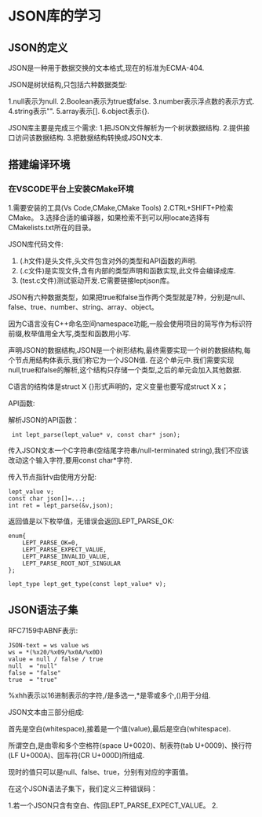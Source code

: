 # JSON库的学习 #

## JSON的定义 ##

JSON是一种用于数据交换的文本格式,现在的标准为ECMA-404.

JSON是树状结构,只包括六种数据类型:

1.null表示为null.
2.Boolean表示为true或false.
3.number表示浮点数的表示方式.
4.string表示"".
5.array表示[].
6.object表示{}.


JSON库主要是完成三个需求:
1.把JSON文件解析为一个树状数据结构.
2.提供接口访问该数据结构.
3.把数据结构转换成JSON文本.

## 搭建编译环境 ##

### 在VSCODE平台上安装CMake环境 ###

1.需要安装的工具(Vs Code,CMake,CMake Tools)
2.CTRL+SHIFT+P检索CMake。
3.选择合适的编译器，如果检索不到可以用locate选择有CMakelists.txt所在的目录。


JSON库代码文件:
1. (.h文件)是头文件,头文件包含对外的类型和API函数的声明.
2. (.c文件)是实现文件,含有内部的类型声明和函数实现,此文件会编译成库.
3. (test.c文件)测试驱动开发.它需要链接leptjson库。

JSON有六种数据类型，如果把true和false当作两个类型就是7种，分别是null、false、true、number、string、array、object。

因为C语言没有C++命名空间namespace功能,一般会使用项目的简写作为标识符前缀,枚举值用全大写,类型和函数用小写.

声明JSON的数据结构,JSON是一个树形结构,最终需要实现一个树的数据结构,每个节点用结构体表示,我们称它为一个JSON值.
在这个单元中.我们需要实现null,true和false的解析,这个结构只存储一个类型,之后的单元会加入其他数据.

C语言的结构体是struct X {}形式声明的，定义变量也要写成struct X x；

API函数:

解析JSON的API函数：

``` int lept_parse(lept_value* v, const char* json);```

传入JSON文本一个C字符串(空结尾字符串/null-terminated string),我们不应该改动这个输入字符,要用const char*字符.

传入节点指针v由使用方分配:

    lept_value v;
    const char json[]=...;
    int ret = lept_parse(&v,json);

返回值是以下枚举值，无错误会返回LEPT_PARSE_OK:

    enum{
        LEPT_PARSE_OK=0,
        LEPT_PARSE_EXPECT_VALUE,
        LEPT_PARSE_INVALID_VALUE,
        LEPT_PARSE_ROOT_NOT_SINGULAR
    };

    lept_type lept_get_type(const lept_value* v);

## JSON语法子集 ##

RFC7159中ABNF表示:

    JSON-text = ws value ws
    ws = *(%x20/%x09/%x0A/%x0D)
    value = null / false / true 
    null  = "null"
    false = "false"
    true  = "true"

%xhh表示以16进制表示的字符,/是多选一,*是零或多个,()用于分组.

JSON文本由三部分组成:

首先是空白(whitespace),接着是一个值(value),最后是空白(whitespace).

所谓空白,是由零和多个空格符(space U+0020)、制表符(tab U+0009)、换行符(LF U+000A)、回车符(CR U+000D)所组成.

现时的值只可以是null、false、true，分别有对应的字面值。

在这个JSON语法子集下，我们定义三种错误码：

1.若一个JSON只含有空白、传回LEPT_PARSE_EXPECT_VALUE。
2.